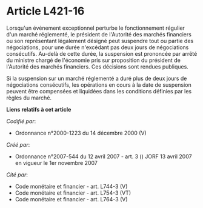 # Article L421-16

Lorsqu'un événement exceptionnel perturbe le fonctionnement régulier d'un marché réglementé, le président de l'Autorité des
marchés financiers ou son représentant légalement désigné peut suspendre tout ou partie des négociations, pour une durée
n'excédant pas deux jours de négociations consécutifs. Au-delà de cette durée, la suspension est prononcée par arrêté du
ministre chargé de l'économie pris sur proposition du président de l'Autorité des marchés financiers. Ces décisions sont
rendues publiques.

Si la suspension sur un marché réglementé a duré plus de deux jours de négociations consécutifs, les opérations en cours à la
date de suspension peuvent être compensées et liquidées dans les conditions définies par les règles du marché.

**Liens relatifs à cet article**

_Codifié par_:

  - Ordonnance n°2000-1223 du 14 décembre 2000 (V)

_Créé par_:

  - Ordonnance n°2007-544 du 12 avril 2007 - art. 3 () JORF 13 avril 2007 en vigueur le 1er novembre 2007

_Cité par_:

  - Code monétaire et financier - art. L744-3 (V)
  - Code monétaire et financier - art. L754-3 (VT)
  - Code monétaire et financier - art. L764-3 (V)
